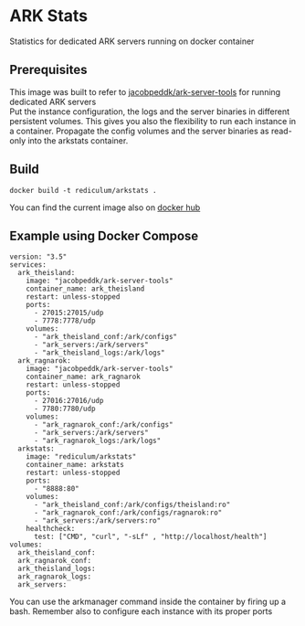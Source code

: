 # ARK Stats
Statistics for dedicated ARK servers running on docker container
## Prerequisites
This image was built to refer to [jacobpeddk/ark-server-tools](https://hub.docker.com/r/jacobpeddk/ark-server-tools/) for running dedicated ARK servers  
Put the instance configuration, the logs and the server binaries in different persistent volumes. This gives you also the flexibility to run each instance in a container.
Propagate the config volumes and the server binaries as read-only into the arkstats container.

## Build
```
docker build -t rediculum/arkstats .
```
You can find the current image also on [docker hub](https://hub.docker.com/repository/docker/rediculum/arkstats)

## Example using Docker Compose
```
version: "3.5"
services:
  ark_theisland:
    image: "jacobpeddk/ark-server-tools"
    container_name: ark_theisland
    restart: unless-stopped
    ports:
      - 27015:27015/udp
      - 7778:7778/udp
    volumes:
      - "ark_theisland_conf:/ark/configs"
      - "ark_servers:/ark/servers"
      - "ark_theisland_logs:/ark/logs"
  ark_ragnarok:
    image: "jacobpeddk/ark-server-tools"
    container_name: ark_ragnarok
    restart: unless-stopped
    ports:
      - 27016:27016/udp
      - 7780:7780/udp
    volumes:
      - "ark_ragnarok_conf:/ark/configs"
      - "ark_servers:/ark/servers"
      - "ark_ragnarok_logs:/ark/logs"
  arkstats:
    image: "rediculum/arkstats"
    container_name: arkstats
    restart: unless-stopped
    ports:
      - "8888:80"
    volumes:
      - "ark_theisland_conf:/ark/configs/theisland:ro"
      - "ark_ragnarok_conf:/ark/configs/ragnarok:ro"
      - "ark_servers:/ark/servers:ro"
    healthcheck:
      test: ["CMD", "curl", "-sLf" , "http://localhost/health"]
volumes:
  ark_theisland_conf:
  ark_ragnarok_conf:
  ark_theisland_logs:
  ark_ragnarok_logs:
  ark_servers:
```
You can use the arkmanager command inside the container by firing up a bash. Remember also to configure each instance with its proper ports
